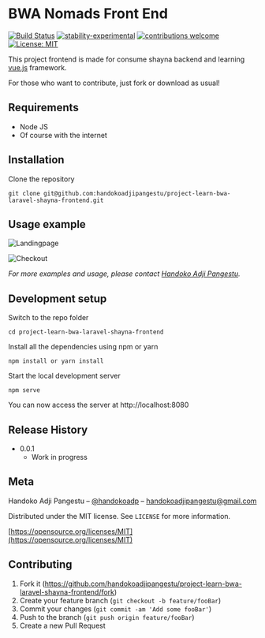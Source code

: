 # BWA Nomads Front End

[![Build Status](https://travis-ci.org/dwyl/esta.svg?branch=master)](https://github.com/handokoadp/project-learn-bwa-laravel-shayna-frontend)
[![stability-experimental](https://img.shields.io/badge/stability-experimental-orange.svg)](https://github.com/handokoadp/project-learn-bwa-laravel-shayna-frontend)
[![contributions welcome](https://img.shields.io/badge/contributions-welcome-brightgreen.svg?style=flat)](https://github.com/handokoadjipangestu/project-learn-bwa-laravel-shayna-frontend/fork)
[![License: MIT](https://img.shields.io/badge/License-MIT-yellow.svg)](https://opensource.org/licenses/MIT)

This project frontend is made for consume shayna backend and learning [vue.js](https://vuejs.org/) framework.

For those who want to contribute, just fork or download as usual!

## Requirements

-   Node JS
-   Of course with the internet

## Installation

Clone the repository

    git clone git@github.com:handokoadjipangestu/project-learn-bwa-laravel-shayna-frontend.git

## Usage example

![Landingpage](https://bebaskripsi.000webhostapp.com/project-learn-bwa-laravel-shayna-frontend/landing-page.png?)

![Checkout](https://bebaskripsi.000webhostapp.com/project-learn-bwa-laravel-shayna-frontend/checkout.png?)

_For more examples and usage, please contact [Handoko Adji Pangestu](https://www.instagram.com/handokoadp/)._

## Development setup

Switch to the repo folder

    cd project-learn-bwa-laravel-shayna-frontend

Install all the dependencies using npm or yarn

    npm install or yarn install

Start the local development server

    npm serve

You can now access the server at http://localhost:8080

## Release History

-   0.0.1
    -   Work in progress

## Meta

Handoko Adji Pangestu – [@handokoadp](https://www.instagram.com/handokoadp/) – handokoadjipangestu@gmail.com

Distributed under the MIT license. See `LICENSE` for more information.

[https://opensource.org/licenses/MIT](https://opensource.org/licenses/MIT)

## Contributing

1. Fork it (<https://github.com/handokoadjipangestu/project-learn-bwa-laravel-shayna-frontend/fork>)
2. Create your feature branch (`git checkout -b feature/fooBar`)
3. Commit your changes (`git commit -am 'Add some fooBar'`)
4. Push to the branch (`git push origin feature/fooBar`)
5. Create a new Pull Request
